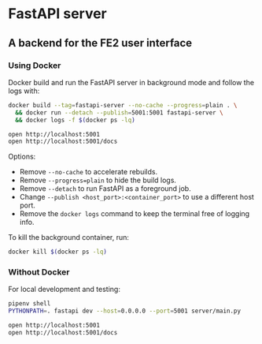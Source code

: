 # FastAPI server
## A backend for the FE2 user interface

### Using Docker

Docker build and run the FastAPI server in background mode and
follow the logs with:
```bash
docker build --tag=fastapi-server --no-cache --progress=plain . \
  && docker run --detach --publish=5001:5001 fastapi-server \
  && docker logs -f $(docker ps -lq)

open http://localhost:5001
open http://localhost:5001/docs
```
Options:
* Remove `--no-cache` to accelerate rebuilds.
* Remove `--progress=plain` to hide the build logs.
* Remove `--detach` to run FastAPI as a foreground job.
* Change `--publish <host_port>:<container_port>` to use a different host port.
* Remove the `docker logs` command to keep the terminal free of logging info.

To kill the background container, run:
```bash
docker kill $(docker ps -lq)
```

### Without Docker

For local development and testing:
```bash
pipenv shell
PYTHONPATH=. fastapi dev --host=0.0.0.0 --port=5001 server/main.py

open http://localhost:5001
open http://localhost:5001/docs
```
